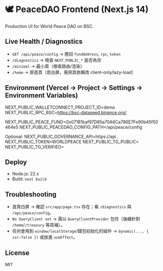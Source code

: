 # 🕊️ PeaceDAO Frontend (Next.js 14)
Production UI for World Peace DAO on BSC.

## Live Health / Diagnostics
- `GET /api/peace/config` → 應回 `fundAddress`, `rpc`, `token`
- `/diagnostics` → 檢查 `NEXT_PUBLIC_*` 是否為空
- `/minimal` → 最小頁（檢查路由/渲染）
- `/home` → 原首頁（若白屏，需把其依賴改 client-only/lazy-load）

## Environment (Vercel → Project → Settings → Environment Variables)
NEXT_PUBLIC_WALLETCONNECT_PROJECT_ID=demo
NEXT_PUBLIC_RPC_BSC=https://bsc-dataseed.binance.org/

NEXT_PUBLIC_PEACE_FUND=0x071B1baf97D85a70A6Ca786E7Fe90b45f50464e5
NEXT_PUBLIC_PEACEDAO_CONFIG_PATH=/api/peace/config

Optional:
NEXT_PUBLIC_GOVERNANCE_API=https://api
.<your-domain>
NEXT_PUBLIC_TOKEN=WORLDPEACE
NEXT_PUBLIC_TG_PUBLIC=
NEXT_PUBLIC_TG_VERIFIED=
## Deploy
- Node.js: 22.x
- Build: `next build`

## Troubleshooting
- 首頁白屏 → 確認 `src/app/page.tsx` 存在；看 `/diagnostics` 與 `/api/peace/config`。
- `No QueryClient set` → 需以 `QueryClientProvider` 包住（後續針對 `/home`/`/treasury` 等頁補）。
- 任何會用到 `window/localStorage`/錢包初始化的組件 → `dynamic(..., { ssr:false })` 或放進 `useEffect`。

## License
MIT
